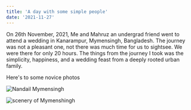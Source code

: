 ```yaml
---
title: 'A day with some simple people'
date: '2021-11-27'
---
```


On 26th November, 2021, Me and Mahruz an undergrad friend went to attend a wedding in Kanarampur, Mymensingh, Bangladesh. The journey was not a pleasant one, not there was much time for us to sightsee. We were there for only 20 hours. The things from the journey I took was the simplicity, happiness, and a wedding feast from a deeply rooted urban family. 

Here's to some novice photos 

![Nandail Mymensingh](https://res.cloudinary.com/traideas/image/upload/v1638011911/IMG_20211126_100428_fnoh6x.jpg)

![scenery of Mymenshingh](https://res.cloudinary.com/traideas/image/upload/v1638011911/IMG_20211126_125225_rxz85c.jpg)